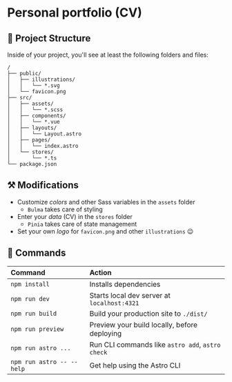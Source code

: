# Personal portfolio (CV)

## 🚀 Project Structure

Inside of your project, you'll see at least the following folders and files:

```
/
├── public/
│   ├── illustrations/
│   │   └── *.svg
│   └── favicon.png
├── src/
│   ├── assets/
│   │   └── *.scss
│   ├── components/
│   │   └── *.vue
│   ├── layouts/
│   │   └── Layout.astro
│   ├── pages/
│   │   └── index.astro
│   └── stores/
│       └── *.ts
└── package.json
```

## ⚒️ Modifications

- Customize *colors* and other Sass variables in the `assets` folder
  - `Bulma` takes care of styling
- Enter your *data* (CV) in the `stores` folder
  - `Pinia` takes care of state management
- Set your own *logo* for `favicon.png` and other `illustrations` 😉

## 🧞 Commands

| Command                   | Action                                           |
| :------------------------ | :----------------------------------------------- |
| `npm install`             | Installs dependencies                            |
| `npm run dev`             | Starts local dev server at `localhost:4321`      |
| `npm run build`           | Build your production site to `./dist/`          |
| `npm run preview`         | Preview your build locally, before deploying     |
| `npm run astro ...`       | Run CLI commands like `astro add`, `astro check` |
| `npm run astro -- --help` | Get help using the Astro CLI                     |
